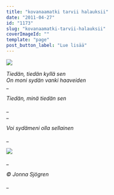 ```yaml
---
title: "kovanaamatki tarvii halauksii"
date: "2011-04-27"
id: "1173"
slug: "kovanaamatki-tarvii-halauksii"
coverImageId: ""
template: "page"
post_button_label: "Lue lisää"
---
```


[![](images/pic+269.png)](http://2.bp.blogspot.com/-sQc09OMaPak/TbgOkj-mx0I/AAAAAAAAAFg/JLCVjGeRqCA/s1600/pic+269.png)

  

_Tiedän, tiedän kyllä sen_  
_On moni sydän vanki haaveiden_  
_

_Tiedän, minä tiedän sen_

_  
_

_Voi sydämeni olla sellainen_

_

[![](images/pic+264.png)](http://2.bp.blogspot.com/-tsePkZ1GXxk/TbgOma3eStI/AAAAAAAAAFk/T8nDWo5UXBA/s1600/pic+264.png)

_

_© Jonna Sjögren_

_
